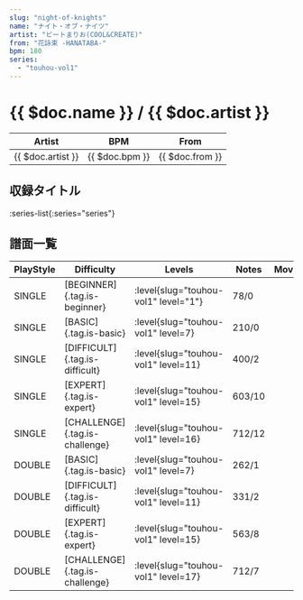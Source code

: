 ```yaml
---
slug: "night-of-knights"
name: "ナイト・オブ・ナイツ"
artist: "ビートまりお(COOL&CREATE)"
from: "花詠束 -HANATABA-"
bpm: 180
series:
  - "touhou-vol1"
---
```


# {{ $doc.name }} / {{ $doc.artist }}

|Artist|BPM|From|
|------|---|----|
|{{ $doc.artist }}|{{ $doc.bpm }}|{{ $doc.from }}|

## 収録タイトル

:series-list{:series="series"}

## 譜面一覧

|PlayStyle|Difficulty|Levels|Notes|Movie|
|---------|----------|------|-----|-----|
|SINGLE|[BEGINNER]{.tag.is-beginner}|<div class="field is-grouped is-grouped-multiline"> :level{slug="touhou-vol1" level="1"}</div>|78/0||
|SINGLE|[BASIC]{.tag.is-basic}|<div class="field is-grouped is-grouped-multiline"> :level{slug="touhou-vol1" level=7}</div>|210/0||
|SINGLE|[DIFFICULT]{.tag.is-difficult}|<div class="field is-grouped is-grouped-multiline"> :level{slug="touhou-vol1" level=11}</div>|400/2||
|SINGLE|[EXPERT]{.tag.is-expert}|<div class="field is-grouped is-grouped-multiline"> :level{slug="touhou-vol1" level=15}</div>|603/10||
|SINGLE|[CHALLENGE]{.tag.is-challenge}|<div class="field is-grouped is-grouped-multiline"> :level{slug="touhou-vol1" level=16}</div>|712/12||
|DOUBLE|[BASIC]{.tag.is-basic}|<div class="field is-grouped is-grouped-multiline"> :level{slug="touhou-vol1" level=7}</div>|262/1||
|DOUBLE|[DIFFICULT]{.tag.is-difficult}|<div class="field is-grouped is-grouped-multiline"> :level{slug="touhou-vol1" level=11}</div>|331/2||
|DOUBLE|[EXPERT]{.tag.is-expert}|<div class="field is-grouped is-grouped-multiline"> :level{slug="touhou-vol1" level=15}</div>|563/8||
|DOUBLE|[CHALLENGE]{.tag.is-challenge}|<div class="field is-grouped is-grouped-multiline"> :level{slug="touhou-vol1" level=17}</div>|712/7||
